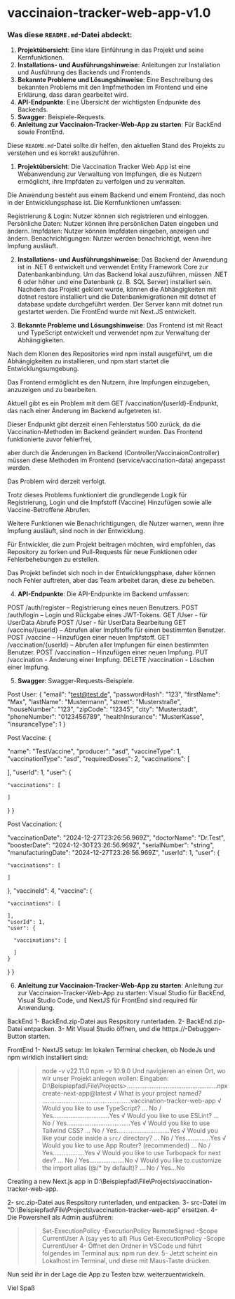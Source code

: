 # vaccinaion-tracker-web-app-v1.0

### Was diese `README.md`-Datei abdeckt:
1. **Projektübersicht**: Eine klare Einführung in das Projekt und seine Kernfunktionen.
2. **Installations- und Ausführungshinweise**: Anleitungen zur Installation und Ausführung des Backends und Frontends.
3. **Bekannte Probleme und Lösungshinweise**: Eine Beschreibung des bekannten Problems mit den Impfmethoden im Frontend und eine Erklärung, dass daran gearbeitet wird.
4. **API-Endpunkte**: Eine Übersicht der wichtigsten Endpunkte des Backends.
5. **Swagger**: Beispiele-Requests.
6. **Anleitung zur Vaccinaion-Tracker-Web-App zu starten**: Für BackEnd sowie FrontEnd.


Diese `README.md`-Datei sollte dir helfen, den aktuellen Stand des Projekts zu verstehen und es korrekt auszuführen.

1. **Projektübersicht**:
Die Vaccination Tracker Web App ist eine Webanwendung zur Verwaltung von Impfungen, die es Nutzern ermöglicht, ihre Impfdaten zu verfolgen und zu verwalten. 

Die Anwendung besteht aus einem Backend und einem Frontend, das noch in der Entwicklungsphase ist. Die Kernfunktionen umfassen:

Registrierung & Login: Nutzer können sich registrieren und einloggen.
Persönliche Daten: Nutzer können ihre persönlichen Daten eingeben und ändern.
Impfdaten: Nutzer können Impfdaten eingeben, anzeigen und ändern.
Benachrichtigungen: Nutzer werden benachrichtigt, wenn ihre Impfung ausläuft.

2. **Installations- und Ausführungshinweise**:
Das Backend der Anwendung ist in .NET 6 entwickelt und verwendet Entity Framework Core zur Datenbankanbindung. 
Um das Backend lokal auszuführen, müssen .NET 6 oder höher und eine Datenbank (z. B. SQL Server) installiert sein. 
Nachdem das Projekt geklont wurde, können die Abhängigkeiten mit dotnet restore installiert und die Datenbankmigrationen mit dotnet ef database update durchgeführt werden. 
Der Server kann mit dotnet run gestartet werden.
Die FrontEnd wurde mit Next.JS entwickelt.

3. **Bekannte Probleme und Lösungshinweise**:
Das Frontend ist mit React und TypeScript entwickelt und verwendet npm zur Verwaltung der Abhängigkeiten. 

Nach dem Klonen des Repositories wird npm install ausgeführt, um die Abhängigkeiten zu installieren, und npm start startet die Entwicklungsumgebung.

Das Frontend ermöglicht es den Nutzern, ihre Impfungen einzugeben, anzuzeigen und zu bearbeiten.

Aktuell gibt es ein Problem mit dem GET /vaccination/{userId}-Endpunkt, das nach einer Änderung im Backend aufgetreten ist. 

Dieser Endpunkt gibt derzeit einen Fehlerstatus 500 zurück, da die Vaccination-Methoden im Backend geändert wurden. Das Frontend funktionierte zuvor fehlerfrei, 

aber durch die Änderungen im Backend (Controller/VaccinaionController) müssen diese Methoden im Frontend (service/vaccination-data) angepasst werden. 

Das Problem wird derzeit verfolgt.

Trotz dieses Problems funktioniert die grundlegende Logik für Registrierung, Login und die Impfstoff (Vaccine) Hinzufügen sowie alle Vaccine-Betroffene Abrufen. 

Weitere Funktionen wie Benachrichtigungen, die Nutzer warnen, wenn ihre Impfung ausläuft, sind noch in der Entwicklung.

Für Entwickler, die zum Projekt beitragen möchten, wird empfohlen, das Repository zu forken und Pull-Requests für neue Funktionen oder Fehlerbehebungen zu erstellen.

Das Projekt befindet sich noch in der Entwicklungsphase, daher können noch Fehler auftreten, aber das Team arbeitet daran, diese zu beheben.

4. **API-Endpunkte**:
Die API-Endpunkte im Backend umfassen:

POST /auth/register – Registrierung eines neuen Benutzers.
POST /auth/login – Login und Rückgabe eines JWT-Tokens.
GET /User - für UserData Abrufe
POST /User - für UserData Bearbeitung
GET /vaccine/{userId} – Abrufen aller Impfstoffe für einen bestimmten Benutzer.
POST /vaccine – Hinzufügen einer neuen Impfstoff.
GET /vaccination/{userId} – Abrufen aller Impfungen für einen bestimmten Benutzer.
POST /vaccination – Hinzufügen einer neuen Impfung.
PUT /vaccination - Änderung einer Impfung.
DELETE /vaccination - Löschen einer Impfung.

5. **Swagger**:
Swagger-Requests-Beispiele.

Post User: 
{
  "email": "test@test.de",
  "passwordHash": "123",
  "firstName": "Max",
  "lastName": "Mustermann",
  "street": "Musterstraße",
  "houseNumber": "123",
  "zipCode": "12345",
  "city": "Musterstadt",
  "phoneNumber": "0123456789",
  "healthInsurance": "MusterKasse",
  "insuranceType": 1
}

Post Vaccine:
{
  
  "name": "TestVaccine",
  "producer": "asd",
  "vaccineType": 1,
  "vaccinationType": "asd",
  "requiredDoses": 2,
  "vaccinations": [
    
  ],
  "userId": 1,
  "user": {
   
    "vaccinations": [
      
    ]
  }
}

Post Vaccination:
{
  
  "vaccinationDate": "2024-12-27T23:26:56.969Z",
  "doctorName": "Dr.Test",
  "boosterDate": "2024-12-30T23:26:56.969Z",
  "serialNumber": "string",
  "manufacturingDate": "2024-12-27T23:26:56.969Z",
  "userId": 1,
  "user": {
    
    "vaccinations": [
      
    ]
  },
  "vaccineId": 4,
  "vaccine": {
    
    "vaccinations": [
      
    ],
    "userId": 1,
    "user": {
      
      "vaccinations": [
        
      ]
    }
  }
}


6. **Anleitung zur Vaccinaion-Tracker-Web-App zu starten**:
Anleitung zur zur Vaccinaion-Tracker-Web-App zu starten:
Visual Studio für BackEnd, Visual Studio Code, und NextJS für FrontEnd sind required für Anwendung. 

BackEnd
1- BackEnd.zip-Datei aus Respsitory runterladen.
2- BackEnd.zip-Datei entpacken. 
3- Mit Visual Studio öffnen, und die htttps.//-Debuggen-Button starten.

FrontEnd
1- NextJS setup:
Im lokalen Terminal checken, ob NodeJs und npm wirklich installiert sind:
>> node -v
v22.11.0
>> npm -v
10.9.0
Und navigieren an einen Ort, wo wir unser Projekt anlegen wollen:             Eingaben:
D:\Beispiepfad\File\Projects>...................................................npx create-next-app@latest
√ What is your project named? ..................................................vaccination-tracker-web-app
√ Would you like to use TypeScript? ... No / Yes................................Yes
√ Would you like to use ESLint? ... No / Yes....................................Yes
√ Would you like to use Tailwind CSS? ... No / Yes..............................Yes
√ Would you like your code inside a `src/` directory? ... No / Yes..............Yes
√ Would you like to use App Router? (recommended) ... No / Yes..................Yes
√ Would you like to use Turbopack for next dev? ... No / Yes....................No
√ Would you like to customize the import alias (@/* by default)? ... No / Yes...No

Creating a new Next.js app in D:\Beispiepfad\File\Projects\vaccination-tracker-web-app.

2- src.zip-Datei aus Respsitory runterladen, und entpacken.
3- src-Datei im "D:\Beispiepfad\File\Projects\vaccination-tracker-web-app" ersetzen.
4- Die Powershell als Admin ausführen:
>> Set-ExecutionPolicy -ExecutionPolicy RemoteSigned -Scope CurrentUser
>> A (say yes to all)
Plus
>> Get-ExecutionPolicy -Scope CurrentUser
4- Öffnet den Ordner in VSCode und führt folgendes im Terminal aus: npm run dev.
5- Jetzt scheint ein Lokalhost im Terminal, und diese mit Maus-Taste drücken.

Nun seid ihr in der Lage die App zu Testen bzw. weiterzuentwickeln.

Viel Spaß





